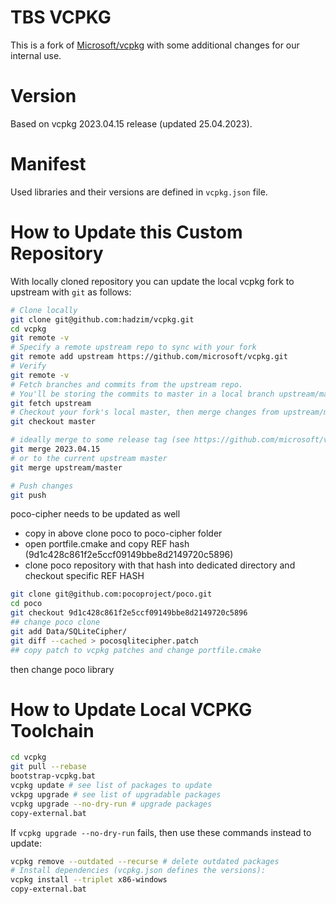 # TBS VCPKG

This is a fork of [Microsoft/vcpkg](https://github.com/microsoft/vcpkg) with some additional changes for our internal use.

# Version

Based on vcpkg 2023.04.15 release (updated 25.04.2023).

# Manifest

Used libraries and their versions are defined in `vcpkg.json` file.

# How to Update this Custom Repository

With locally cloned repository you can update the local vcpkg fork to upstream with `git` as follows:
```sh
# Clone locally
git clone git@github.com:hadzim/vcpkg.git
cd vcpkg
git remote -v
# Specify a remote upstream repo to sync with your fork
git remote add upstream https://github.com/microsoft/vcpkg.git
# Verify
git remote -v
# Fetch branches and commits from the upstream repo.
# You'll be storing the commits to master in a local branch upstream/master
git fetch upstream
# Checkout your fork's local master, then merge changes from upstream/master into it
git checkout master

# ideally merge to some release tag (see https://github.com/microsoft/vcpkg/releases):
git merge 2023.04.15
# or to the current upstream master
git merge upstream/master

# Push changes
git push
```

poco-cipher needs to be updated as well
- copy in above clone poco to poco-cipher folder
- open portfile.cmake and copy REF hash (9d1c428c861f2e5ccf09149bbe8d2149720c5896)
- clone poco repository with that hash into dedicated directory and checkout specific REF HASH
```sh
git clone git@github.com:pocoproject/poco.git
cd poco
git checkout 9d1c428c861f2e5ccf09149bbe8d2149720c5896
## change poco clone
git add Data/SQLiteCipher/
git diff --cached > pocosqlitecipher.patch
## copy patch to vcpkg patches and change portfile.cmake
```

then change poco library

# How to Update Local VCPKG Toolchain
```sh
cd vcpkg
git pull --rebase
bootstrap-vcpkg.bat
vcpkg update # see list of packages to update
vckpg upgrade # see list of upgradable packages
vcpkg upgrade --no-dry-run # upgrade packages
copy-external.bat
```
If `vcpkg upgrade --no-dry-run` fails, then use these commands instead to update:
```sh
vcpkg remove --outdated --recurse # delete outdated packages
# Install dependencies (vcpkg.json defines the versions):
vcpkg install --triplet x86-windows
copy-external.bat
```
